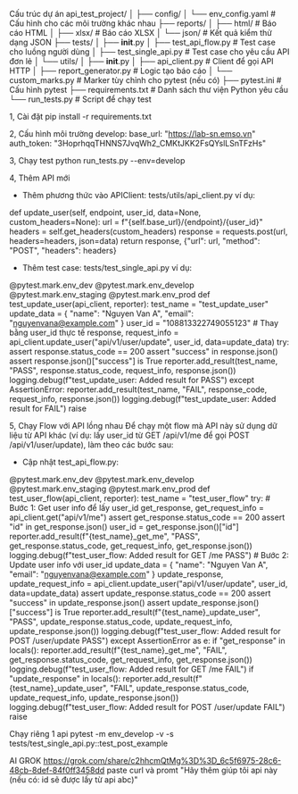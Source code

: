 Cấu trúc dự án
api_test_project/
│
├── config/
│   └── env_config.yaml        # Cấu hình cho các môi trường khác nhau
├── reports/
│   ├── html/                  # Báo cáo HTML
│   ├── xlsx/                  # Báo cáo XLSX
│   └── json/                  # Kết quả kiểm thử dạng JSON
├── tests/
│   ├── __init__.py
│   ├── test_api_flow.py       # Test case cho luồng người dùng
│   ├── test_single_api.py     # Test case cho yêu cầu API đơn lẻ
│   └── utils/
│       ├── __init__.py
│       ├── api_client.py      # Client để gọi API HTTP
│       ├── report_generator.py # Logic tạo báo cáo
│       └── custom_marks.py    # Marker tùy chỉnh cho pytest (nếu có)
├── pytest.ini                 # Cấu hình pytest
├── requirements.txt           # Danh sách thư viện Python yêu cầu
└── run_tests.py              # Script để chạy test

1, Cài đặt
pip install -r requirements.txt

2, Cấu hình môi trường
develop:
  base_url: "https://lab-sn.emso.vn"
  auth_token: "3HoprhqqTHNNS7JvqWh2_CMKtJKK2FsQYslLSnTFzHs"

3, Chạy test
python run_tests.py --env=develop

4, Thêm API mới
- Thêm phương thức vào APIClient: tests/utils/api_client.py
ví dụ: 

def update_user(self, endpoint, user_id, data=None, custom_headers=None):
    url = f"{self.base_url}/{endpoint}/{user_id}"
    headers = self.get_headers(custom_headers)
    response = requests.post(url, headers=headers, json=data)
    return response, {"url": url, "method": "POST", "headers": headers}

- Thêm test case: tests/test_single_api.py
ví dụ: 

@pytest.mark.env_dev
@pytest.mark.env_develop
@pytest.mark.env_staging
@pytest.mark.env_prod
def test_update_user(api_client, reporter):
    test_name = "test_update_user"
    update_data = {
        "name": "Nguyen Van A",
        "email": "nguyenvana@example.com"
    }
    user_id = "108813322749055123"  # Thay bằng user_id thực tế
    response, request_info = api_client.update_user("api/v1/user/update", user_id, data=update_data)
    try:
        assert response.status_code == 200
        assert "success" in response.json()
        assert response.json()["success"] is True
        reporter.add_result(test_name, "PASS", response.status_code, request_info, response.json())
        logging.debug(f"test_update_user: Added result for PASS")
    except AssertionError:
        reporter.add_result(test_name, "FAIL", response_code, request_info, response.json())
        logging.debug(f"test_update_user: Added result for FAIL")
        raise


5, Chạy Flow với API lồng nhau
Để chạy một flow mà API này sử dụng dữ liệu từ API khác (ví dụ: lấy user_id từ GET /api/v1/me để gọi POST /api/v1/user/update), làm theo các bước sau:
- Cập nhật test_api_flow.py:

@pytest.mark.env_dev
@pytest.mark.env_develop
@pytest.mark.env_staging
@pytest.mark.env_prod
def test_user_flow(api_client, reporter):
    test_name = "test_user_flow"
    try:
        # Bước 1: Get user info để lấy user_id
        get_response, get_request_info = api_client.get("api/v1/me")
        assert get_response.status_code == 200
        assert "id" in get_response.json()
        user_id = get_response.json()["id"]
        reporter.add_result(f"{test_name}_get_me", "PASS", get_response.status_code, get_request_info, get_response.json())
        logging.debug(f"test_user_flow: Added result for GET /me PASS")
        # Bước 2: Update user info với user_id
        update_data = {
            "name": "Nguyen Van A",
            "email": "nguyenvana@example.com"
        }
        update_response, update_request_info = api_client.update_user("api/v1/user/update", user_id, data=update_data)
        assert update_response.status_code == 200
        assert "success" in update_response.json()
        assert update_response.json()["success"] is True
        reporter.add_result(f"{test_name}_update_user", "PASS", update_response.status_code, update_request_info, update_response.json())
        logging.debug(f"test_user_flow: Added result for POST /user/update PASS")
    except AssertionError as e:
        if "get_response" in locals():
            reporter.add_result(f"{test_name}_get_me", "FAIL", get_response.status_code, get_request_info, get_response.json())
            logging.debug(f"test_user_flow: Added result for GET /me FAIL")
        if "update_response" in locals():
            reporter.add_result(f"{test_name}_update_user", "FAIL", update_response.status_code, update_request_info, update_response.json())
            logging.debug(f"test_user_flow: Added result for POST /user/update FAIL")
        raise

Chạy riêng 1 api
pytest -m env_develop -v -s tests/test_single_api.py::test_post_example


AI GROK 
https://grok.com/share/c2hhcmQtMg%3D%3D_6c5f6975-28c6-48cb-8def-84f0ff3458dd
paste curl và promt "Hãy thêm giúp tôi api này (nếu có: id sẽ được lấy từ api abc)"
